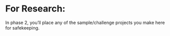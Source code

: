 
# For Research:

In phase 2, you’ll place any of the sample/challenge projects you make here for safekeeping.